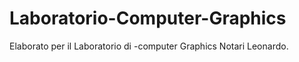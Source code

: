 # Laboratorio-Computer-Graphics
Elaborato per il Laboratorio di -computer Graphics Notari Leonardo.
